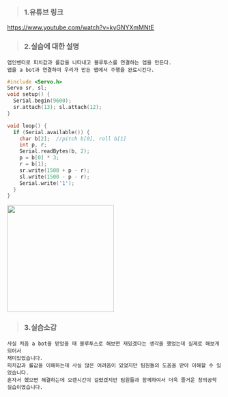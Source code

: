 >### 1.유튜브 링크
https://www.youtube.com/watch?v=kyGNYXmMNtE

>### 2.실습에 대한 설명
```
앱인벤터로 피치값과 롤값을 나타내고 블루투스를 연결하는 앱을 만든다.
앱을 a bot과 연결하여 우리가 만든 맵에서 주행을 완료시킨다.
```
```c
#include <Servo.h>
Servo sr, sl;
void setup() {
  Serial.begin(9600);
  sr.attach(13); sl.attach(12);
}

void loop() {
  if (Serial.available()) {
    char b[2];  //pitch b[0], roll b[1]
    int p, r;
    Serial.readBytes(b, 2);
    p = b[0] * 3; 
    r = b[1];        
    sr.write(1500 + p - r);
    sl.write(1500 - p - r);
    Serial.write('1');
  }
}
```
<div>
<img width="250" src ="">
</div>

>### 3.실습소감
```
사실 처음 a bot을 받았을 때 블루투스로 해보면 재밌겠다는 생각을 했었는데 실제로 해보게 되어서 
재미있었습니다. 
피치값과 롤값을 이해하는데 사실 많은 어려움이 있었지만 팀원들의 도움을 받아 이해할 수 있었습니다.
혼자서 했으면 해결하는데 오랜시간이 걸렸겠지만 팀원들과 함께하여서 더욱 즐거운 창의공학 실습이였습니다.
```
